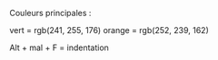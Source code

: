Couleurs principales : 

vert = rgb(241, 255, 176)
orange = rgb(252, 239, 162)

Alt + mal + F = indentation